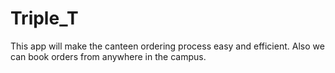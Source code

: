 # Triple_T
This app will make the canteen ordering process easy and efficient. Also we can book orders from anywhere in the campus.
